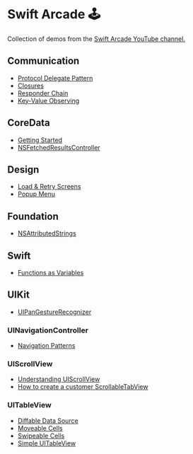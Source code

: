 # Swift Arcade 🕹

Collection of demos from the [Swift Arcade YouTube channel.](https://www.youtube.com/channel/UCxnCA5FBYRCFgIZWD0CKCVg?view_as=subscriber)

## Communication

- [Protocol Delegate Pattern](Communication/Protocol-Delegate.md)
- [Closures](Communication/Closures.md)
- [Responder Chain](Communication/Responder-Chain.md)
- [Key-Value Observing](Communication/KVO.md)

## CoreData

- [Getting Started](CoreData/1-GettingStarted.md)
- [NSFetchedResultsController](CoreData/2-NSFetchedResultsController.md)

## Design
- [Load & Retry Screens](https://github.com/jrasmusson/swift-arcade/blob/master/Design/LoadAndRetry/1-Load-And-Retry.md)
- [Popup Menu](https://github.com/jrasmusson/swift-arcade/tree/master/Design/PopupMenu)

## Foundation

- [NSAttributedStrings](Foundation/NSAttributedStrings/README.md)


## Swift

- [Functions as Variables](/Swift/Funcs-as-Variables/README.md)

## UIKit

- [UIPanGestureRecognizer](https://github.com/jrasmusson/swift-arcade/tree/master/UIKIt/UIPanGestureRecognizer)

### UINavigationController

- [Navigation Patterns](UIKIt/UINavigationController/NavigationPatterns/Navigation-Patterns.md)

### UIScrollView

- [Understanding UIScrollView](https://github.com/jrasmusson/swift-arcade/blob/master/UIKIt/UIScrollView/UnderstandingUIScrollView/README.md)
- [How to create a customer ScrollableTabView](https://github.com/jrasmusson/swift-arcade/blob/master/UIKIt/UIScrollView/CustomScrollTabView/README.md)

### UITableView

- [Diffable Data Source](https://github.com/jrasmusson/swift-arcade/blob/master/UIKIt/DiffableDataSource/README.md)
- [Moveable Cells](https://github.com/jrasmusson/swift-arcade/blob/master/UIKIt/MoveableCells/README.md)
- [Swipeable Cells](https://github.com/jrasmusson/swift-arcade/blob/master/UIKIt/SwipeableCells/README.md)
- [Simple UITableView]()




